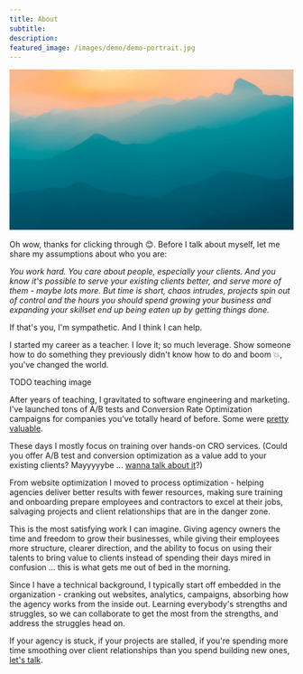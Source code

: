```yaml
---
title: About
subtitle: 
description: 
featured_image: /images/demo/demo-portrait.jpg
---
```


![](/images/demo/demo-landscape.jpg)

Oh wow, thanks for clicking through 😊. Before I talk about myself, let me share my assumptions about who you are:

_You work hard. You care about people, especially your clients. And you know it's possible to serve your existing clients better, and serve more of them - maybe lots more. But time is short, chaos intrudes, projects spin out of control and the hours you should spend growing your business and expanding your skillset end up being eaten up by getting things done._

If that's you, I'm sympathetic. And I think I can help.

I started my career as a teacher. I love it; so much leverage. Show someone how to do something they previously didn't know how to do and boom 💥, you've changed the world.

TODO teaching image

After years of teaching, I gravitated to software engineering and marketing. I've launched tons of A/B tests and Conversion Rate Optimization campaigns for companies you've totally heard of before. Some were [pretty valuable](https://medium.com/@briandavidhall/i-wrote-a-9-million-line-of-code-92cd6c78416c).

These days I mostly focus on training over hands-on CRO services. (Could you offer A/B test and conversion optimization as a value add to your existing clients? Mayyyyybe ... [wanna talk about it](/contact.html)?)

From website optimization I moved to process optimization - helping agencies deliver better results with fewer resources, making sure training and onboarding prepare employees and contractors to excel at their jobs, salvaging projects and client relationships that are in the danger zone.

This is the most satisfying work I can imagine. Giving agency owners the time and freedom to grow their businesses, while giving their employees more structure, clearer direction, and the ability to focus on using their talents to bring value to clients instead of spending their days mired in confusion ... this is what gets me out of bed in the morning.

Since I have a technical background, I typically start off embedded in the organization - cranking out websites, analytics, campaigns, absorbing how the agency works from the inside out. Learning everybody's strengths and struggles, so we can collaborate to get the most from the strengths, and address the struggles head on.

If your agency is stuck, if your projects are stalled, if you're spending more time smoothing over client relationships than you spend building new ones, [let's talk](/contact.html).
